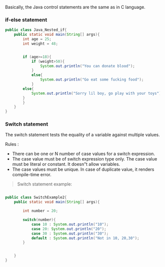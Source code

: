 Basically, the Java control statements are the same as in C language.

### if-else statement

```java
public class Java_Nested_if{
    public static void main(String[] args){
        int age = 25; 
        int weight = 48; 


        if (age>=18){
            if (weight>50){
                System.out.println("You can donate blood");
            }
            else{
                System.out.println("Go eat some fucking food");
            }
        else{
            System.out.println("Sorry lil boy, go play with your toys");
        }
        }
    }
}

```

### Switch statement

The switch statement tests the equality of a variable against multiple values.

Rules : 
- There can be one or N number of case values for a switch expression.
- The case value must be of switch expression type only. The case value must be literal or constant. It doesn"t allow variables.
- The case values must be unique. In case of duplicate value, it renders compile-time error.


> Switch statement example: 
```java

public class SwitchExample2{
    public static void main(String[] args){

        int number = 20; 

        switch(number){
            case 10 : System.out.println("10");
            case 20: System.out.println("20");
            case 30 : System.out.println("30");
            default : System.out.println("Not in 10, 20,30");
        }


    }
}

```
